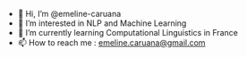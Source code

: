 - 👋 Hi, I’m @emeline-caruana
- 👀 I’m interested in NLP and Machine Learning
- 🌱 I’m currently learning Computational Linguistics in France
- 📫 How to reach me : emeline.caruana@gmail.com

<!---
emeline-caruana/emeline-caruana is a ✨ special ✨ repository because its `README.md` (this file) appears on your GitHub profile.
You can click the Preview link to take a look at your changes.
--->
